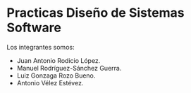 # Practicas Diseño de Sistemas Software
Los integrantes somos:
  * Juan Antonio Rodicio López.
  * Manuel Rodríguez-Sánchez Guerra.
  * Luiz Gonzaga Rozo Bueno.
  * Antonio Vélez Estévez.
